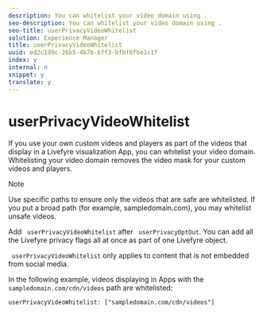 ```yaml
---
description: You can whitelist your video domain using .
seo-description: You can whitelist your video domain using .
seo-title: userPrivacyVideoWhitelist
solution: Experience Manager
title: userPrivacyVideoWhitelist
uuid: ed2c199c-26b5-4b7b-bff3-bfbf0fbe1c1f
index: y
internal: n
snippet: y
translate: y
---
```


# userPrivacyVideoWhitelist

If you use your own custom videos and players as part of the videos that display in a Livefyre visualization App, you can whitelist your video domain. Whitelisting your video domain removes the video mask for your custom videos and players. 

>[!NOTE]
>
>Use specific paths to ensure only the videos that are safe are whitelisted. If you put a broad path (for example, sampledomain.com), you may whitelist unsafe videos.

Add ` userPrivacyVideoWhitelist` after ` userPrivacyOptOut`. You can add all the Livefyre privacy flags all at once as part of one Livefyre object.

` userPrivacyVideoWhitelist` only applies to content that is not embedded from social media.

In the following example, videos displaying in Apps with the ` sampledomain.com/cdn/videos` path are whitelisted:

```
userPrivacyVideoWhitelist: ["sampledomain.com/cdn/videos"]
```
